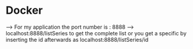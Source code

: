 # Docker

--> For my application the port number is : 8888
--> localhost:8888/listSeries to get the complete list or you get a specific by inserting the id afterwards as  localhost:8888/listSeries/id
